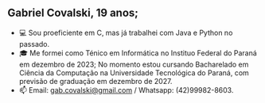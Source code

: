 Gabriel Covalski, 19 anos;
-
- 💻 Sou proeficiente em C, mas já trabalhei com Java e Python no passado.
- 🎓 Me formei como Ténico em Informática no Instituo Federal do Paraná em dezembro de 2023; No momento estou cursando Bacharelado em Ciência da Computação na Universidade Tecnológica do Paraná, com previsão de graduação em dezembro de 2027.
- 📫 Email: gab.covalski@gmail.com / Whatsapp: (42)99982-8603.
